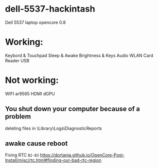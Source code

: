 # dell-5537-hackintash

Dell 5537 laptop opencore 0.8

# Working:
Keybord & Touchpad
Sleep & Awake
Brightness & Keys
Audio
WLAN
Card Reader
USB

# Not working:
WIFI ar9565
HDMI
dGPU

## You shut down your computer because of a problem
deleting files in \Library\Logs\DiagnosticReports

## awake cause reboot
Fixing RTC `B2-B3`
https://dortania.github.io/OpenCore-Post-Install/misc/rtc.html#finding-our-bad-rtc-region